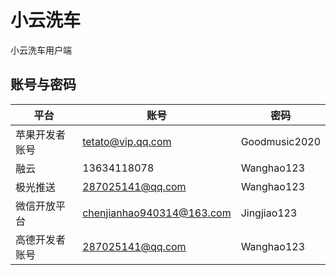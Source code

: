 # 小云洗车

小云洗车用户端

## 账号与密码

| 平台           | 账号                      | 密码          |
| -------------- | ------------------------- | ------------- |
| 苹果开发者账号 | tetato@vip.qq.com         | Goodmusic2020 |
| 融云           | 13634118078               | Wanghao123    |
| 极光推送       | 287025141@qq.com          | Wanghao123    |
| 微信开放平台   | chenjianhao940314@163.com | Jingjiao123   |
| 高德开发者账号 | 287025141@qq.com         | Wanghao123    |
